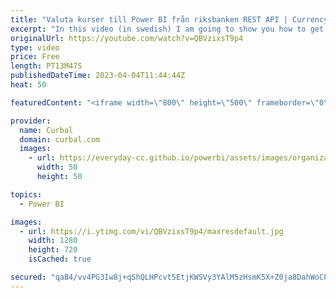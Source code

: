 ```yaml
---
title: "Valuta kurser till Power BI från riksbanken REST API | Currency rates from Swedish central bank API"
excerpt: "In this video (in swedish) I am going to show you how to get currency rates from Swedish central bank API  Test rest api: https://developer.api-test.riksbank.se/ SeriesId; https://www.riksbank.se/sv/statistik/sok-rantor--valutakurser/oppet-api/serier-for-webbservices/  Join this channel membership to"
originalUrl: https://youtube.com/watch?v=QBVzixsT9p4
type: video
price: Free
length: PT13M47S
publishedDateTime: 2023-04-04T11:44:44Z
heat: 50

featuredContent: "<iframe width=\"800\" height=\"500\" frameborder=\"0\" src=\"https://www.youtube.com/embed/QBVzixsT9p4\" allow=\"accelerometer; autoplay; encrypted-media; gyroscope; picture-in-picture\" allowfullscreen></iframe>"

provider:
  name: Curbal
  domain: curbal.com
  images:
    - url: https://everyday-cc.github.io/powerbi/assets/images/organizations/curbal.com-50x50.jpg
      width: 50
      height: 50

topics:
  - Power BI

images:
  - url: https://i.ytimg.com/vi/QBVzixsT9p4/maxresdefault.jpg
    width: 1280
    height: 720
    isCached: true

secured: "qaB4/vv4PG3Iw8j+qShQLHPcvt5EtjKWSVy3YAlM5zHsmK5X+Z0ja8DahWoCPh+xVHJwDgrmzUX17wU5a/C7EDJK7xGEOsKV9xgXWZnQg5aM5yz8mvQdSKLGT5MMC6NR20vrgjFQRpSAIumO55xC/oXBff9WTk8IMmGtswowBkKKXeByngsBAY637qdIcdzmp81KjQvIfFDIHPq6thflXxwQ29pB+vG8uI2qUZVthaGjgFGcNd4ZMIW6en/NBcStMtnhWaUJ8+AQ1mAzb/g7sP57UK95E9LRM1qm7uV0hpZTrS3KNRJcCFY+h4OEO2PyTI5LggcalypcOEmXEk/jcn93qVBNPpE2QbHm4uXgC1j26j9ma3tUikKOhpeX9coK2f3wscE0EPIZzL1ywmsXQx+oAAVwnTuulNwhQuZk2mI=;v6mIMJbEvML6ieA6C/srzw=="
---
```


